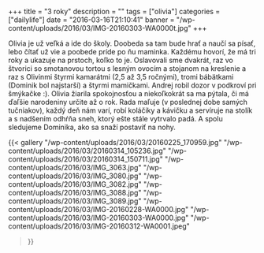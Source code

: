 +++
title = "3 roky"
description = ""
tags = ["olivia"]
categories = ["dailylife"]
date = "2016-03-16T21:10:41"
banner = "/wp-content/uploads/2016/03/IMG-20160303-WA0000t.jpg"
+++

Olivia je už veľká a ide do školy. Doobeda sa tam bude hrať a naučí sa písať, lebo čítať už vie a poobede príde po ňu maminka. Každému hovorí, že má tri roky a ukazuje na prstoch, koľko to
je. Oslavovali sme dvakrát, raz vo štvorici so smotanovou tortou s lesným ovocím a stojanom na
kreslenie a raz s Olivinmi štyrmi kamarátmi (2,5 až 3,5 ročnými), tromi bábätkami (Dominik bol
najstarší) a štyrmi mamičkami. Andrej robil dozor v podkroví pri šmýkačke :). Olivia žiarila
spokojnosťou a niekoľkokrát sa ma pýtala, či má ďaľšie narodeniny určite až o rok. Rada maľuje (v
poslednej dobe samých tučniakov), každý deň nám varí, robí koláčiky a kávičku a servíruje na stolík
a s nadšením odhŕňa sneh, ktorý ešte stále vytrvalo padá. A spolu sledujeme Dominika, ako sa snaží
postaviť na nohy.

{{< gallery
    "/wp-content/uploads/2016/03/20160225_170959.jpg"
    "/wp-content/uploads/2016/03/20160314_105236.jpg"
    "/wp-content/uploads/2016/03/20160314_150711.jpg"
    "/wp-content/uploads/2016/03/IMG_3063.jpg"
    "/wp-content/uploads/2016/03/IMG_3080.jpg"
    "/wp-content/uploads/2016/03/IMG_3082.jpg"
    "/wp-content/uploads/2016/03/IMG_3088.jpg"
    "/wp-content/uploads/2016/03/IMG_3089.jpg"
    "/wp-content/uploads/2016/03/IMG-20160228-WA0000.jpg"
    "/wp-content/uploads/2016/03/IMG-20160303-WA0000.jpg"
    "/wp-content/uploads/2016/03/IMG-20160312-WA0001.jpeg"
>}}
